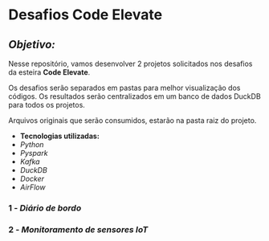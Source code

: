 # Desafios Code Elevate

## *Objetivo:*
  Nesse repositório, vamos desenvolver 2 projetos solicitados nos desafios da esteira **Code Elevate**.
  
  Os desafios serão separados em pastas para melhor visualização dos códigos. Os resultados serão centralizados em um banco de dados DuckDB para todos os projetos.
  
  Arquivos originais que serão consumidos, estarão na pasta raiz do projeto.

  - **Tecnologias utilizadas:**
  - *Python*
  - *Pyspark*
  - *Kafka*
  - *DuckDB*
  - *Docker*
  - *AirFlow*

### 1 - *Diário de bordo*
### 2 - *Monitoramento de sensores IoT*
